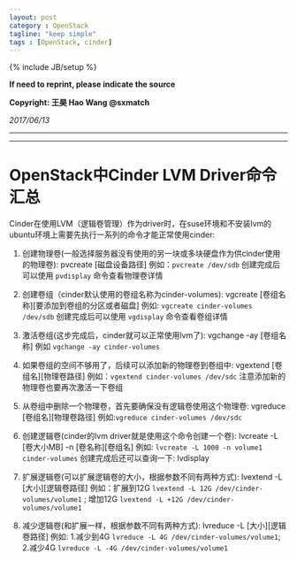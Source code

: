 ```yaml
---
layout: post
category : OpenStack
tagline: "keep simple"
tags : [OpenStack, cinder]
---
```

{% include JB/setup %}

**If need to reprint, please indicate the source**

**Copyright: 王昊 Hao Wang @sxmatch**

*2017/06/13*

-------
---

# OpenStack中Cinder LVM Driver命令汇总



Cinder在使用LVM（逻辑卷管理）作为driver时，在suse环境和不安装lvm的ubuntu环境上需要先执行一系列的命令才能正常使用cinder:

1. 创建物理卷(一般选择服务器没有使用的另一块或多块硬盘作为供cinder使用的物理卷): pvcreate [磁盘设备路径] 例如：`pvcreate /dev/sdb` 创建完成后可以使用 `pvdisplay` 命令查看物理卷详情
2. 创建卷组（cinder默认使用的卷组名称为cinder-volumes): vgcreate [卷组名称][要添加到卷组的分区或者磁盘] 例如: `vgcreate cinder-volumes /dev/sdb` 创建完成后可以使用 `vgdisplay` 命令查看卷组详情

3. 激活卷组(这步完成后，cinder就可以正常使用lvm了): vgchange -ay [卷组名称] 例如 `vgchange -ay cinder-volumes`

4. 如果卷组的空间不够用了，后续可以添加新的物理卷到卷组中: vgextend [卷组名][物理卷路径] 例如：`vgextend cinder-volumes /dev/sdc` 注意添加新的物理卷也要再次激活一下卷组

5. 从卷组中删除一个物理卷，首先要确保没有逻辑卷使用这个物理卷: vgreduce [卷组名][物理卷路径] 例如:`vgreduce cinder-volumes /dev/sdc`

6. 创建逻辑卷(cinder的lvm driver就是使用这个命令创建一个卷): lvcreate -L [卷大小MB] -n [卷名称][卷组名] 例如: `lvcreate -L 1000 -n volume1 cinder-volumes` 创建完成后还可以查询一下: lvdisplay

7. 扩展逻辑卷(可以扩展逻辑卷的大小，根据参数不同有两种方式): lvextend -L [大小][逻辑卷路径] 例如：扩展到12G `lvextend -L 12G /dev/cinder-volumes/volume1` ; 增加12G `lvextend -L +12G /dev/cinder-volumes/volume1`

1. 减少逻辑卷(和扩展一样，根据参数不同有两种方式): lvreduce -L [大小][逻辑卷路径] 例如: 1.减少到4G `lvreduce -L 4G /dev/cinder-volumes/volume1`; 2.减少4G `lvreduce -L -4G /dev/cinder-volumes/volume1`
